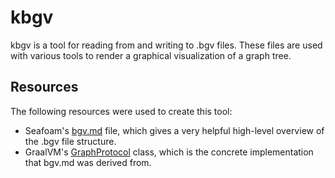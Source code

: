 # kbgv

kbgv is a tool for reading from and writing to .bgv files. These files are used with various tools to render a graphical
visualization of a graph tree.

## Resources

The following resources were used to create this tool:

- Seafoam's [bgv.md](https://github.com/Shopify/seafoam/blob/master/docs/bgv.md) file, which gives a very helpful 
  high-level overview of the .bgv file structure.
- GraalVM's [GraphProtocol](https://github.com/oracle/graal/blob/master/compiler/src/org.graalvm.graphio/src/org/graalvm/graphio/GraphProtocol.java)
  class, which is the concrete implementation that bgv.md was derived from.